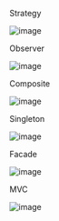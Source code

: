 Strategy

![image](https://github.com/Caboia/Bertoti/assets/111662298/dbd8e820-130f-4e6f-acba-cb01757ae4f0)

Observer

![image](https://github.com/Caboia/Bertoti/assets/111662298/6a4f7aa4-ba20-4378-9cb5-1c6fa96d74f9)

Composite

![image](https://github.com/Caboia/Bertoti/assets/111662298/4ddd3c13-2a1f-4bdf-a929-1c16d1df84f0)

Singleton

![image](https://github.com/Caboia/Bertoti/assets/111662298/e813eb29-6fc4-4962-8eeb-f6720ec91713)

Facade 

![image](https://github.com/Caboia/Bertoti/assets/111662298/fb8fc22e-9cb9-4cb3-aa28-a679b9e57853)

MVC

![image](https://github.com/Caboia/Bertoti/assets/111662298/4b825f28-cfc3-48ed-a157-d3794295f0eb)
